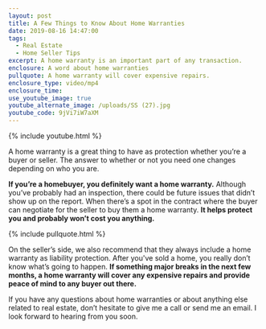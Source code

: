 ```yaml
---
layout: post
title: A Few Things to Know About Home Warranties
date: 2019-08-16 14:47:00
tags:
  - Real Estate
  - Home Seller Tips
excerpt: A home warranty is an important part of any transaction.
enclosure: A word about home warranties
pullquote: A home warranty will cover expensive repairs.
enclosure_type: video/mp4
enclosure_time:
use_youtube_image: true
youtube_alternate_image: /uploads/SS (27).jpg
youtube_code: 9jVi7iW7aXM
---
```


{% include youtube.html %}

A home warranty is a great thing to have as protection whether you’re a buyer or seller. The answer to whether or not you need one changes depending on who you are.

**If you’re a homebuyer, you definitely want a home warranty.** Although you’ve probably had an inspection, there could be future issues that didn’t show up on the report. When there’s a spot in the contract where the buyer can negotiate for the seller to buy them a home warranty. **It helps protect you and probably won’t cost you anything.**

{% include pullquote.html %}

On the seller’s side, we also recommend that they always include a home warranty as liability protection. After you've sold a home, you really don’t know what’s going to happen. **If something major breaks in the next few months, a home warranty will cover any expensive repairs and provide peace of mind to any buyer out there.**

If you have any questions about home warranties or about anything else related to real estate, don’t hesitate to give me a call or send me an email. I look forward to hearing from you soon.<br>&nbsp;

<br>&nbsp;